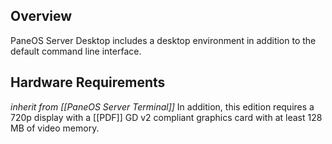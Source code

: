 ## Overview
PaneOS Server Desktop includes a desktop environment in addition to the default command line interface.

## Hardware Requirements
_inherit from [[PaneOS Server Terminal]]_
In addition, this edition requires a 720p display with a [[PDF]] GD v2 compliant graphics card with at least 128 MB of video memory.